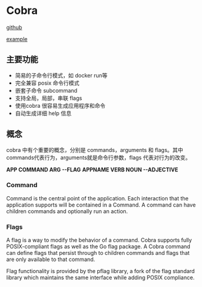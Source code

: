 # Cobra

[github](github.com/spf13/cobra/cobra)

[example](https://www.cnblogs.com/sparkdev/archive/2019/05/14/10856077.html)

## 主要功能

- 简易的子命令行模式，如 docker run等
- 完全兼容 posix 命令行模式
- 嵌套子命令 subcommand
- 支持全局，局部，串联 flags
- 使用cobra 很容易生成应用程序和命令
- 自动生成详细 help 信息

## 概念

cobra 中有个重要的概念，分别是 commands，arguments 和 flags。其中commands代表行为，arguments就是命令行参数，flags 代表对行为的改变。

**APP COMMAND ARG --FLAG**
**APPNAME VERB NOUN --ADJECTIVE**

### Command

Command is the central point of the application. Each interaction that the application supports will be contained in a Command. A command can have children commands and optionally run an action.

### Flags

A flag is a way to modify the behavior of a command. Cobra supports fully POSIX-compliant flags as well as the Go flag package. A Cobra command can define flags that persist through to children commands and flags that are only available to that command.

Flag functionality is provided by the pflag library, a fork of the flag standard library which maintains the same interface while adding POSIX compliance.
